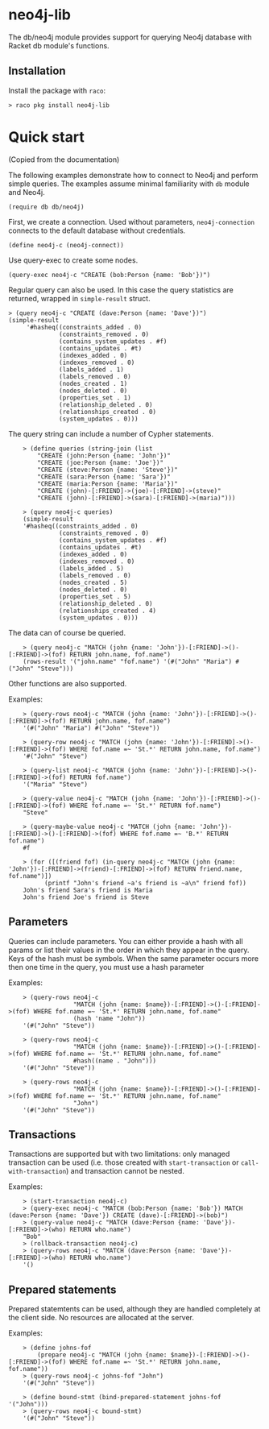 neo4j-lib
=========

The db/neo4j module provides support for querying Neo4j database with
Racket db module's functions.

Installation
------------

Install the package with `raco`:

```shell
> raco pkg install neo4j-lib
```

Quick start
===========

(Copied from the documentation)

The following examples demonstrate how to connect to Neo4j and 
perform simple queries. The examples assume minimal familiarity with `db` module and Neo4j.

```racket
(require db db/neo4j)
```

First, we create a connection. Used without parameters, `neo4j-connection` connects to
the default database without credentials.

```racket
(define neo4j-c (neo4j-connect))
```

Use query-exec to create some nodes.

```racket
(query-exec neo4j-c "CREATE (bob:Person {name: 'Bob'})")
```

Regular query can also be used. In this case the query statistics are returned, wrapped
in `simple-result` struct.

```racket
> (query neo4j-c "CREATE (dave:Person {name: 'Dave'})")
(simple-result
     '#hasheq((constraints_added . 0)
              (constraints_removed . 0)
              (contains_system_updates . #f)
              (contains_updates . #t)
              (indexes_added . 0)
              (indexes_removed . 0)
              (labels_added . 1)
              (labels_removed . 0)
              (nodes_created . 1)
              (nodes_deleted . 0)
              (properties_set . 1)
              (relationship_deleted . 0)
              (relationships_created . 0)
              (system_updates . 0)))
```

The query string can include a number of Cypher statements.

```racket
    > (define queries (string-join (list
        "CREATE (john:Person {name: 'John'})"
        "CREATE (joe:Person {name: 'Joe'})"
        "CREATE (steve:Person {name: 'Steve'})"
        "CREATE (sara:Person {name: 'Sara'})"
        "CREATE (maria:Person {name: 'Maria'})"
        "CREATE (john)-[:FRIEND]->(joe)-[:FRIEND]->(steve)"
        "CREATE (john)-[:FRIEND]->(sara)-[:FRIEND]->(maria)")))

    > (query neo4j-c queries)
    (simple-result
    '#hasheq((constraints_added . 0)
              (constraints_removed . 0)
              (contains_system_updates . #f)
              (contains_updates . #t)
              (indexes_added . 0)
              (indexes_removed . 0)
              (labels_added . 5)
              (labels_removed . 0)
              (nodes_created . 5)
              (nodes_deleted . 0)
              (properties_set . 5)
              (relationship_deleted . 0)
              (relationships_created . 4)
              (system_updates . 0)))
```

The data can of course be queried.

```racket
    > (query neo4j-c "MATCH (john {name: 'John'})-[:FRIEND]->()-[:FRIEND]->(fof) RETURN john.name, fof.name")
    (rows-result '("john.name" "fof.name") '(#("John" "Maria") #("John" "Steve")))
```

Other functions are also supported.

Examples:
```racket
    > (query-rows neo4j-c "MATCH (john {name: 'John'})-[:FRIEND]->()-[:FRIEND]->(fof) RETURN john.name, fof.name")
    '(#("John" "Maria") #("John" "Steve"))
    
    > (query-row neo4j-c "MATCH (john {name: 'John'})-[:FRIEND]->()-[:FRIEND]->(fof) WHERE fof.name =~ 'St.*' RETURN john.name, fof.name")
    '#("John" "Steve")
    
    > (query-list neo4j-c "MATCH (john {name: 'John'})-[:FRIEND]->()-[:FRIEND]->(fof) RETURN fof.name")
    '("Maria" "Steve")
    
    > (query-value neo4j-c "MATCH (john {name: 'John'})-[:FRIEND]->()-[:FRIEND]->(fof) WHERE fof.name =~ 'St.*' RETURN fof.name")
    "Steve"
    
    > (query-maybe-value neo4j-c "MATCH (john {name: 'John'})-[:FRIEND]->()-[:FRIEND]->(fof) WHERE fof.name =~ 'B.*' RETURN fof.name")
    #f
    
    > (for ([(friend fof) (in-query neo4j-c "MATCH (john {name: 'John'})-[:FRIEND]->(friend)-[:FRIEND]->(fof) RETURN friend.name, fof.name")])
          (printf "John's friend ~a's friend is ~a\n" friend fof))
    John's friend Sara's friend is Maria
    John's friend Joe's friend is Steve
```

Parameters
----------

Queries can include parameters. You can either provide a hash with all params or
list their values in the order in which they appear in the query. Keys of the hash
must be symbols. When the same parameter occurs more then one time in the query,
you must use a hash parameter

Examples:
```racket
    > (query-rows neo4j-c 
                  "MATCH (john {name: $name})-[:FRIEND]->()-[:FRIEND]->(fof) WHERE fof.name =~ 'St.*' RETURN john.name, fof.name"
                  (hash 'name "John"))
    '(#("John" "Steve"))
    
    > (query-rows neo4j-c
                  "MATCH (john {name: $name})-[:FRIEND]->()-[:FRIEND]->(fof) WHERE fof.name =~ 'St.*' RETURN john.name, fof.name"
                  #hash((name . "John")))
    '(#("John" "Steve"))
    
    > (query-rows neo4j-c
                  "MATCH (john {name: $name})-[:FRIEND]->()-[:FRIEND]->(fof) WHERE fof.name =~ 'St.*' RETURN john.name, fof.name"
                  "John")
    '(#("John" "Steve"))
```

Transactions
------------

Transactions are supported but with two limitations: only managed transaction can
be used (i.e. those created with `start-transaction` or `call-with-transaction`)
and transaction cannot be nested.

Examples:
```racket
    > (start-transaction neo4j-c)
    > (query-exec neo4j-c "MATCH (bob:Person {name: 'Bob'}) MATCH (dave:Person {name: 'Dave'}) CREATE (dave)-[:FRIEND]->(bob)")
    > (query-value neo4j-c "MATCH (dave:Person {name: 'Dave'})-[:FRIEND]->(who) RETURN who.name")
    "Bob"
    > (rollback-transaction neo4j-c)
    > (query-rows neo4j-c "MATCH (dave:Person {name: 'Dave'})-[:FRIEND]->(who) RETURN who.name")
    '()
```

Prepared statements
-------------------

Prepared statemtents can be used, although they are handled completely at the client
side. No resources are allocated at the server.

Examples:
```racket
    > (define johns-fof
        (prepare neo4j-c "MATCH (john {name: $name})-[:FRIEND]->()-[:FRIEND]->(fof) WHERE fof.name =~ 'St.*' RETURN john.name, fof.name"))
    > (query-rows neo4j-c johns-fof "John")
    '(#("John" "Steve"))
    
    > (define bound-stmt (bind-prepared-statement johns-fof '("John")))
    > (query-rows neo4j-c bound-stmt)
    '(#("John" "Steve"))
```
